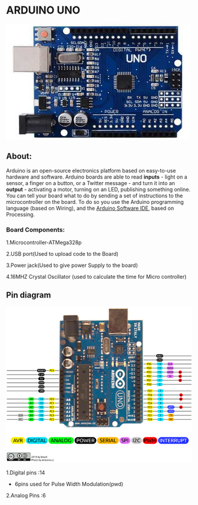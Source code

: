 # ARDUINO UNO

![Arduino uno](https://github.com/samudralaAbhiramrao/Arduino-experiments/blob/main/images/arduino-uno.jpg "arduino image")

## About:

Arduino is an open-source electronics platform based on easy-to-use hardware and software. Arduino boards are able to read **inputs** - light on a sensor, a finger on a button, or a Twitter message - and turn it into an **output** - activating a motor, turning on an LED, publishing something online. You can tell your board what to do by sending a set of instructions to the microcontroller on the board. To do so you use the Arduino programming language (based on Wiring), and the [Arduino Software IDE](https://www.arduino.cc/en/software), based on Processing.

### Board Components:
1.Microcontroller-ATMega328p

2.USB port(Used to upload code to the Board)

3.Power jack(Used to give power Supply to the board)

4.16MHZ Crystal Oscillator (used to calculate the time for Micro controller)


## Pin diagram

![pins](https://github.com/samudralaAbhiramrao/Arduino-experiments/blob/main/images/Arduino-Uno-Pin-Diagram.png " PinDiagram")


1.Digital pins :14
   - 6pins used for Pulse Width Modulation(pwd)


2.Analog Pins :6


